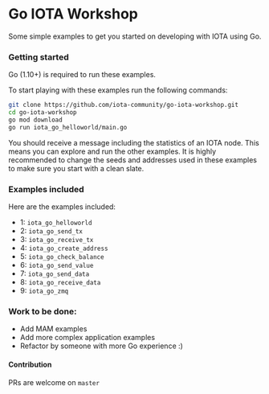 # Go IOTA Workshop

Some simple examples to get you started on developing with IOTA using Go.


### Getting started

Go (1.10+) is required to run these examples.

To start playing with these examples run the following commands:

```bash
git clone https://github.com/iota-community/go-iota-workshop.git
cd go-iota-workshop
go mod download
go run iota_go_helloworld/main.go
```

You should receive a message including the statistics of an IOTA node. This means you can explore and run the other examples.
It is highly recommended to change the seeds and addresses used in these examples to make sure you start with a clean slate.


### Examples included

Here are the examples included:

 - 1: `iota_go_helloworld`
 - 2: `iota_go_send_tx`
 - 3: `iota_go_receive_tx`
 - 4: `iota_go_create_address`
 - 5: `iota_go_check_balance`
 - 6: `iota_go_send_value`
 - 7: `iota_go_send_data`
 - 8: `iota_go_receive_data`
 - 9: `iota_go_zmq`


### Work to be done:

 - Add MAM examples
 - Add more complex application examples
 - Refactor by someone with more Go experience :)


#### Contribution

PRs are welcome on `master`
